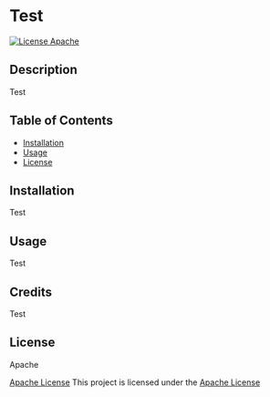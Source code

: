 # Test

  [![License Apache](https://img.shields.io/badge/License-Apache-yellow)](http://www.apache.org/licenses/)
  

## Description
   Test
  
## Table of Contents
  - [Installation](#installation)
  - [Usage](#usage)
  - [License](#license)
   
   
## Installation
<a name="installation"></a>
  Test


## Usage
<a name="usage"></a>
  Test


## Credits
  Test


## License
<a name="license"></a>
  Apache
  
  [Apache License](http://www.apache.org/licenses/LICENSE-2.0)
  This project is licensed under the [Apache License](http://www.apache.org/licenses/LICENSE-2.0)
